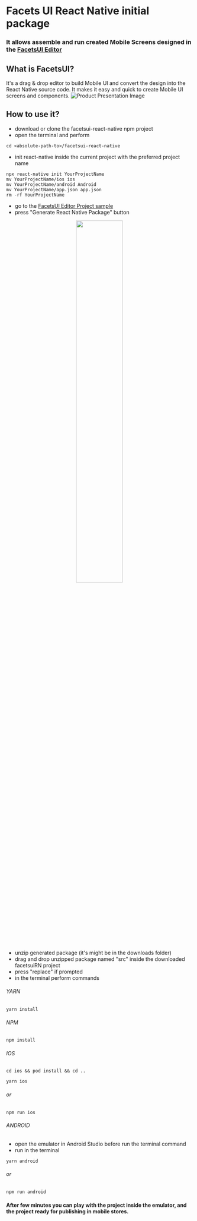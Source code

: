 # Facets UI React Native initial package
### It allows assemble and run created Mobile Screens designed in the [FacetsUI Editor](https://www.facetsui.com/editor)

## What is FacetsUI?
It's a drag & drop editor to build Mobile UI and convert the design into the React Native source code. It makes it easy and quick to create Mobile UI screens and components.
![Product Presentation Image](https://muiditor-plugin.s3.amazonaws.com/laptop-basics-3.png)

## How to use it?

* download or clone the facetsui-react-native npm project
* open the terminal and perform

```
cd <absolute-path-to>/facetsui-react-native
```
* init react-native inside the current project with the preferred project name 
```
npx react-native init YourProjectName
mv YourProjectName/ios ios
mv YourProjectName/android Android
mv YourProjectName/app.json app.json
rm -rf YourProjectName
```
* go to the [FacetsUI Editor Project sample](https://www.facetsui.com/editor/1)
* press "Generate React Native Package" button

<p align="center">
<img src="https://muiditor-plugin.s3.amazonaws.com/generate-rn-package.png" width="50%">
</p>

* unzip generated package (it's might be in the downloads folder)
* drag and drop unzipped package named "src" inside the downloaded facetsuiRN project
* press "replace" if prompted
* in the terminal perform commands

###### YARN

```
yarn install
```

###### NPM

```
npm install
```

###### IOS

```
cd ios && pod install && cd ..
```

```
yarn ios
```
###### or
```
npm run ios
```

###### ANDROID
* open the emulator in Android Studio before run the terminal command
* run in the terminal
```
yarn android
```
###### or
```
npm run android
```

#### After few minutes you can play with the project inside the emulator, and the project ready for publishing in mobile stores.
